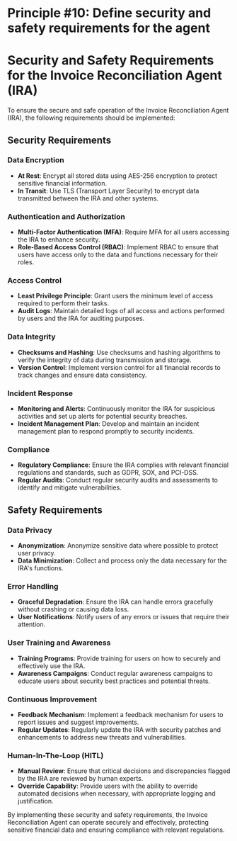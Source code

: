 # Principle #10: Define security and safety requirements for the agent

# Security and Safety Requirements for the Invoice Reconciliation Agent (IRA)

To ensure the secure and safe operation of the Invoice Reconciliation Agent (IRA), the following requirements should be implemented:

## Security Requirements

### Data Encryption
- **At Rest**: Encrypt all stored data using AES-256 encryption to protect sensitive financial information.
- **In Transit**: Use TLS (Transport Layer Security) to encrypt data transmitted between the IRA and other systems.

### Authentication and Authorization
- **Multi-Factor Authentication (MFA)**: Require MFA for all users accessing the IRA to enhance security.
- **Role-Based Access Control (RBAC)**: Implement RBAC to ensure that users have access only to the data and functions necessary for their roles.

### Access Control
- **Least Privilege Principle**: Grant users the minimum level of access required to perform their tasks.
- **Audit Logs**: Maintain detailed logs of all access and actions performed by users and the IRA for auditing purposes.

### Data Integrity
- **Checksums and Hashing**: Use checksums and hashing algorithms to verify the integrity of data during transmission and storage.
- **Version Control**: Implement version control for all financial records to track changes and ensure data consistency.

### Incident Response
- **Monitoring and Alerts**: Continuously monitor the IRA for suspicious activities and set up alerts for potential security breaches.
- **Incident Management Plan**: Develop and maintain an incident management plan to respond promptly to security incidents.

### Compliance
- **Regulatory Compliance**: Ensure the IRA complies with relevant financial regulations and standards, such as GDPR, SOX, and PCI-DSS.
- **Regular Audits**: Conduct regular security audits and assessments to identify and mitigate vulnerabilities.

## Safety Requirements

### Data Privacy
- **Anonymization**: Anonymize sensitive data where possible to protect user privacy.
- **Data Minimization**: Collect and process only the data necessary for the IRA's functions.

### Error Handling
- **Graceful Degradation**: Ensure the IRA can handle errors gracefully without crashing or causing data loss.
- **User Notifications**: Notify users of any errors or issues that require their attention.

### User Training and Awareness
- **Training Programs**: Provide training for users on how to securely and effectively use the IRA.
- **Awareness Campaigns**: Conduct regular awareness campaigns to educate users about security best practices and potential threats.

### Continuous Improvement
- **Feedback Mechanism**: Implement a feedback mechanism for users to report issues and suggest improvements.
- **Regular Updates**: Regularly update the IRA with security patches and enhancements to address new threats and vulnerabilities.

### Human-In-The-Loop (HITL)
- **Manual Review**: Ensure that critical decisions and discrepancies flagged by the IRA are reviewed by human experts.
- **Override Capability**: Provide users with the ability to override automated decisions when necessary, with appropriate logging and justification.

By implementing these security and safety requirements, the Invoice Reconciliation Agent can operate securely and effectively, protecting sensitive financial data and ensuring compliance with relevant regulations.